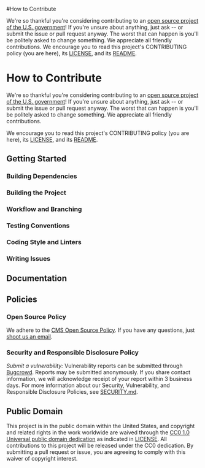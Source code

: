 #How to Contribute 
 <!-- Basic instructions about where to send patches, check out source code, and get development support.--> 
 We're so thankful you're considering contributing to an [open source project of the U.S. government](https://code.gov/)! If you're unsure about anything, just ask -- or submit the issue or pull request anyway. The worst that can happen is you'll be politely asked to change something. We appreciate all friendly contributions. 
 We encourage you to read this project's CONTRIBUTING policy (you are here), its [LICENSE](LICENSE.md), and its [README](README.md). 
 
 # How to Contribute
 <!-- Basic instructions about where to send patches, check out source code, and get development support.-->
We're so thankful you're considering contributing to an [open source project of the U.S. government](https://code.gov/)! If you're unsure about anything, just ask -- or submit the issue or pull request anyway. The worst that can happen is you'll be politely asked to change something. We appreciate all friendly contributions.
 
 We encourage you to read this project's CONTRIBUTING policy (you are here), its [LICENSE](LICENSE.md), and its [README](README.md). 
 
 ## Getting Started
 <!--- TODO: If you have 'good-first-issue' or 'easy' labels for newcomers, mention them here.--> 
 
 ### Building Dependencies
 <!--- TODO: This step is often skipped, so don't forget to include the steps needed to install on your platform. If you project can be multi-platform, this is an excellent place for first time contributors to send patches!--> 
 
 ### Building the Project
 <!--- TODO: Be sure to include build scripts and instructions, not just the source code itself! -->
 
 ### Workflow and Branching
 <!--- TODO: Workflow Example
We follow the [GitHub Flow Workflow](https://guides.github.com/introduction/flow/)
1.  Fork the project
2.  Check out the `main` branch
3.  Create a feature branch
4.  Write code and tests for your change
5.  From your branch, make a pull request against `{{ cookiecutter.project_org }}/{{ cookiecutter.project_repo_name }}/main`
6.  Work with repo maintainers to get your change reviewed
7.  Wait for your change to be pulled into `{{ cookiecutter.project_org }}/{{ cookiecutter.project_repo_name }}/main`
8.  Delete your feature branch
-->
 
 ### Testing Conventions
 <!--- TODO: Discuss where tests can be found, how they are run, and what kind of tests/coverage strategy and goals the project has. --> 
 
 ### Coding Style and Linters
 <!--- TODO: HIGHLY ENCOURAGED. Specific tools will vary between different languages/frameworks (e.g. Black for python, eslint for JavaScript, etc...)
1. Mention any style guides you adhere to (e.g. pep8, etc...)
2. Mention any linters your project uses (e.g. flake8, jslint, etc...)
3. Mention any naming conventions your project uses (e.g. Semantic Versioning, CamelCasing, etc...)
4. Mention any other content guidelines the project adheres to (e.g. plainlanguage.gov, etc...)
--> 
 
 ### Writing Issues
 <!--- TODO: Example Issue Guides
 When creating an issue please try to adhere to the following format:
 module-name: One line summary of the issue (less than 72 characters)
 ### Expected behavior
 As concisely as possible, describe the expected behavior.
 ### Actual behavior
 As concisely as possible, describe the observed behavior.
 ### Steps to reproduce the behavior
 List all relevant steps to reproduce the observed behavior.
 see our .github/ISSUE_TEMPLATE.md for more examples.
 -->
 
 ## Documentation
 <!-- TODO: Documentation Example
 We also welcome improvements to the project documentation or to the existing docs. Please file an [issue](https://github.com/{{ cookiecutter.project_org }}/{{ cookiecutter.project_repo_name }}/issues).
 --> 
 
 ## Policies
 
 ### Open Source Policy
 We adhere to the [CMS Open Source Policy](https://github.com/CMSGov/cms-open-source-policy). If you have any questions, just [shoot us an email](mailto:opensource@cms.hhs.gov).
 
 ### Security and Responsible Disclosure Policy
 *Submit a vulnerability:* Vulnerability reports can be submitted through [Bugcrowd](https://bugcrowd.com/cms-vdp). Reports may be submitted anonymously. If you share contact information, we will acknowledge receipt of your report within 3 business days.
 For more information about our Security, Vulnerability, and Responsible Disclosure Policies, see [SECURITY.md](SECURITY.md).
 
 ## Public Domain
 This project is in the public domain within the United States, and copyright and related rights in the work worldwide are waived through the [CC0 1.0 Universal public domain dedication](https://creativecommons.org/publicdomain/zero/1.0/) as indicated in [LICENSE](LICENSE).
 All contributions to this project will be released under the CC0 dedication. By submitting a pull request or issue, you are agreeing to comply with this waiver of copyright interest.
